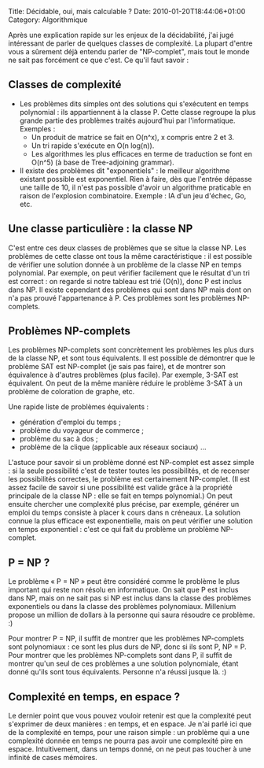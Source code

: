 Title: Décidable, oui, mais calculable ?
Date: 2010-01-20T18:44:06+01:00
Category: Algorithmique

Après une explication rapide sur les enjeux de la décidabilité, j'ai jugé
intéressant de parler de quelques classes de complexité. La plupart d'entre
vous a sûrement déjà entendu parler de "NP-complet", mais tout le monde ne sait
pas forcément ce que c'est. Ce qu'il faut savoir :

## Classes de complexité

  * Les problèmes dits simples ont des solutions qui s'exécutent en temps
    polynomial : ils appartiennent à la classe P. Cette classe regroupe la plus
    grande partie des problèmes traités aujourd'hui par l'informatique.
    Exemples :
    * Un produit de matrice se fait en O(n^x), x compris entre 2 et 3.
    * Un tri rapide s'exécute en O(n log(n)).
    * Les algorithmes les plus efficaces en terme de traduction se font en
      O(n^5) (à base de Tree-adjoining grammar).
  * Il existe des problèmes dit "exponentiels" : le meilleur algorithme
    existant possible est exponentiel. Rien à faire, dès que l'entrée dépasse
    une taille de 10, il n'est pas possible d'avoir un algorithme praticable en
    raison de l'explosion combinatoire. Exemple : IA d'un jeu d'échec, Go, etc.

## Une classe particulière : la classe NP

C'est entre ces deux classes de problèmes que se situe la classe NP. Les
problèmes de cette classe ont tous la même caractéristique : il est possible de
vérifier une solution donnée à un problème de la classe NP en temps polynomial.
Par exemple, on peut vérifier facilement que le résultat d'un tri est correct :
on regarde si notre tableau est trié (O(n)), donc P est inclus dans NP. Il
existe cependant des problèmes qui sont dans NP mais dont on n'a pas prouvé
l'appartenance à P. Ces problèmes sont les problèmes NP-complets.

## Problèmes NP-complets

Les problèmes NP-complets sont concrètement les problèmes les plus durs de la
classe NP, et sont tous équivalents. Il est possible de démontrer que le
problème SAT est NP-complet (je sais pas faire), et de montrer son équivalence
à d'autres problèmes (plus facile). Par exemple, 3-SAT est équivalent. On peut
de la même manière réduire le problème 3-SAT à un problème de coloration de
graphe, etc.

Une rapide liste de problèmes équivalents :

  * génération d'emploi du temps ;
  * problème du voyageur de commerce ;
  * problème du sac à dos ;
  * problème de la clique (applicable aux réseaux sociaux) ...

L'astuce pour savoir si un problème donné est NP-complet est assez simple : si
la seule possibilité c'est de tester toutes les possibilités, et de recenser
les possibilités correctes, le problème est certainement NP-complet. (Il est
assez facile de savoir si une possibilité est valide grâce à la propriété
principale de la classe NP : elle se fait en temps polynomial.) On peut ensuite
chercher une complexité plus précise, par exemple, générer un emploi du temps
consiste à placer k cours dans n créneaux. La solution connue la plus efficace
est exponentielle, mais on peut vérifier une solution en temps exponentiel :
c'est ce qui fait du problème un problème NP-complet.

## P = NP ?

Le problème « P = NP » peut être considéré comme le problème le plus important
qui reste non résolu en informatique. On sait que P est inclus dans NP, mais on
ne sait pas si NP est inclus dans la classe des problèmes exponentiels ou dans
la classe des problèmes polynomiaux. Millenium propose un million de dollars à
la personne qui saura résoudre ce problème. :)

Pour montrer P = NP, il suffit de montrer que les problèmes NP-complets sont
polynomiaux : ce sont les plus durs de NP, donc si ils sont P, NP = P. Pour
montrer que les problèmes NP-complets sont dans P, il suffit de montrer qu'un
seul de ces problèmes a une solution polynomiale, étant donné qu'ils sont tous
équivalents. Personne n'a réussi jusque là. :)

## Complexité en temps, en espace ?

Le dernier point que vous pouvez vouloir retenir est que la complexité peut
s'exprimer de deux manières : en temps, et en espace. Je n'ai parlé ici que de
la complexité en temps, pour une raison simple : un problème qui a une
complexité donnée en temps ne pourra pas avoir une complexité pire en espace.
Intuitivement, dans un temps donné, on ne peut pas toucher à une infinité de
cases mémoires.

<!-- % vim: set spelllang=fr: -->
